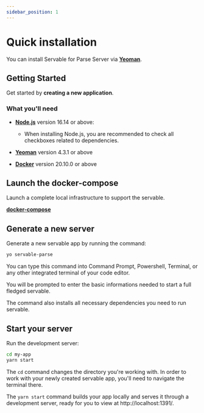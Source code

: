 ```yaml
---
sidebar_position: 1
---
```


# Quick installation

You can install Servable for Parse Server via **[Yeoman](https://yeoman.io)**.

## Getting Started

Get started by **creating a new application**.

### What you'll need

- **[Node.js](https://nodejs.org/en/download/)** version 16.14 or above:
  - When installing Node.js, you are recommended to check all checkboxes related to dependencies.

- **[Yeoman](https://yeoman.io)** version 4.3.1 or above

- **[Docker](https://docker.io)** version 20.10.0 or above

## Launch the docker-compose 

Launch a complete local infrastructure to support the servable.

**[docker-compose](../static/docker-compose.yaml)**

## Generate a new server

Generate a new servable app by running the command:

```bash
yo servable-parse
```

You can type this command into Command Prompt, Powershell, Terminal, or any other integrated terminal of your code editor.

You will be prompted to enter the basic informations needed to start a full fledged servable.

The command also installs all necessary dependencies you need to run servable.

## Start your server

Run the development server:

```bash
cd my-app
yarn start
```

The `cd` command changes the directory you're working with. In order to work with your newly created servable app, you'll need to navigate the terminal there.

The `yarn start` command builds your app locally and serves it through a development server, ready for you to view at http://localhost:1391/.
